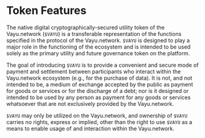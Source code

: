 # Token Features

The native digital cryptographically-secured utility token of the Vayu.network (`$VAYU`) is a transferable representation of the functions specified in the protocol of the Vayu.network. `$VAYU` is designed to play a major role in the functioning of the ecosystem and is intended to be used solely as the primary utility and future governance token on the platform.

The goal of introducing `$VAYU` is to provide a convenient and secure mode of payment and settlement between participants who interact within the Vayu.network ecosystem (e.g., for the purchase of data). It is not, and not intended to be, a medium of exchange accepted by the public as payment for goods or services or for the discharge of a debt; nor is it designed or intended to be used by any person as payment for any goods or services whatsoever that are not exclusively provided by the Vayu.network.

`$VAYU` may only be utilized on the Vayu.network, and ownership of `$VAYU` carries no rights, express or implied, other than the right to use `$VAYU` as a means to enable usage of and interaction within the Vayu.network. 